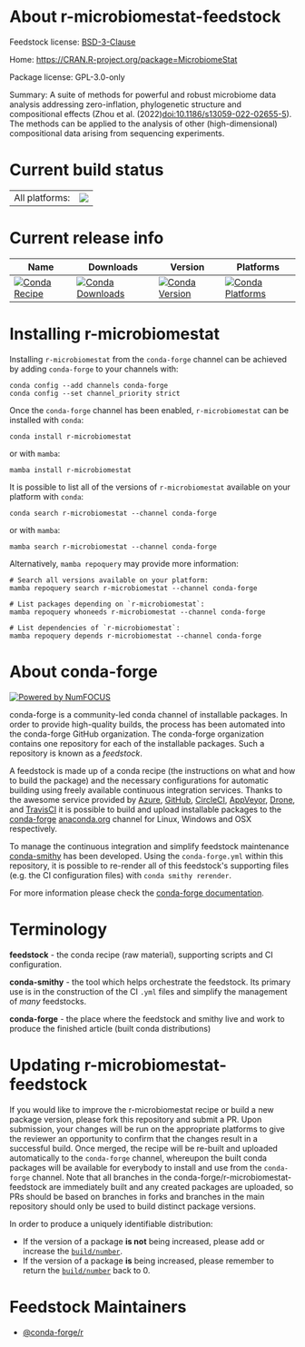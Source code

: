 About r-microbiomestat-feedstock
================================

Feedstock license: [BSD-3-Clause](https://github.com/conda-forge/r-microbiomestat-feedstock/blob/main/LICENSE.txt)

Home: https://CRAN.R-project.org/package=MicrobiomeStat

Package license: GPL-3.0-only

Summary: A suite of methods for powerful and robust microbiome data analysis addressing zero-inflation, phylogenetic structure and compositional effects (Zhou et al. (2022)<doi:10.1186/s13059-022-02655-5>).  The methods can be applied to the analysis of other (high-dimensional) compositional data arising from sequencing experiments.

Current build status
====================


<table><tr><td>All platforms:</td>
    <td>
      <a href="https://dev.azure.com/conda-forge/feedstock-builds/_build/latest?definitionId=23204&branchName=main">
        <img src="https://dev.azure.com/conda-forge/feedstock-builds/_apis/build/status/r-microbiomestat-feedstock?branchName=main">
      </a>
    </td>
  </tr>
</table>

Current release info
====================

| Name | Downloads | Version | Platforms |
| --- | --- | --- | --- |
| [![Conda Recipe](https://img.shields.io/badge/recipe-r--microbiomestat-green.svg)](https://anaconda.org/conda-forge/r-microbiomestat) | [![Conda Downloads](https://img.shields.io/conda/dn/conda-forge/r-microbiomestat.svg)](https://anaconda.org/conda-forge/r-microbiomestat) | [![Conda Version](https://img.shields.io/conda/vn/conda-forge/r-microbiomestat.svg)](https://anaconda.org/conda-forge/r-microbiomestat) | [![Conda Platforms](https://img.shields.io/conda/pn/conda-forge/r-microbiomestat.svg)](https://anaconda.org/conda-forge/r-microbiomestat) |

Installing r-microbiomestat
===========================

Installing `r-microbiomestat` from the `conda-forge` channel can be achieved by adding `conda-forge` to your channels with:

```
conda config --add channels conda-forge
conda config --set channel_priority strict
```

Once the `conda-forge` channel has been enabled, `r-microbiomestat` can be installed with `conda`:

```
conda install r-microbiomestat
```

or with `mamba`:

```
mamba install r-microbiomestat
```

It is possible to list all of the versions of `r-microbiomestat` available on your platform with `conda`:

```
conda search r-microbiomestat --channel conda-forge
```

or with `mamba`:

```
mamba search r-microbiomestat --channel conda-forge
```

Alternatively, `mamba repoquery` may provide more information:

```
# Search all versions available on your platform:
mamba repoquery search r-microbiomestat --channel conda-forge

# List packages depending on `r-microbiomestat`:
mamba repoquery whoneeds r-microbiomestat --channel conda-forge

# List dependencies of `r-microbiomestat`:
mamba repoquery depends r-microbiomestat --channel conda-forge
```


About conda-forge
=================

[![Powered by
NumFOCUS](https://img.shields.io/badge/powered%20by-NumFOCUS-orange.svg?style=flat&colorA=E1523D&colorB=007D8A)](https://numfocus.org)

conda-forge is a community-led conda channel of installable packages.
In order to provide high-quality builds, the process has been automated into the
conda-forge GitHub organization. The conda-forge organization contains one repository
for each of the installable packages. Such a repository is known as a *feedstock*.

A feedstock is made up of a conda recipe (the instructions on what and how to build
the package) and the necessary configurations for automatic building using freely
available continuous integration services. Thanks to the awesome service provided by
[Azure](https://azure.microsoft.com/en-us/services/devops/), [GitHub](https://github.com/),
[CircleCI](https://circleci.com/), [AppVeyor](https://www.appveyor.com/),
[Drone](https://cloud.drone.io/welcome), and [TravisCI](https://travis-ci.com/)
it is possible to build and upload installable packages to the
[conda-forge](https://anaconda.org/conda-forge) [anaconda.org](https://anaconda.org/)
channel for Linux, Windows and OSX respectively.

To manage the continuous integration and simplify feedstock maintenance
[conda-smithy](https://github.com/conda-forge/conda-smithy) has been developed.
Using the ``conda-forge.yml`` within this repository, it is possible to re-render all of
this feedstock's supporting files (e.g. the CI configuration files) with ``conda smithy rerender``.

For more information please check the [conda-forge documentation](https://conda-forge.org/docs/).

Terminology
===========

**feedstock** - the conda recipe (raw material), supporting scripts and CI configuration.

**conda-smithy** - the tool which helps orchestrate the feedstock.
                   Its primary use is in the construction of the CI ``.yml`` files
                   and simplify the management of *many* feedstocks.

**conda-forge** - the place where the feedstock and smithy live and work to
                  produce the finished article (built conda distributions)


Updating r-microbiomestat-feedstock
===================================

If you would like to improve the r-microbiomestat recipe or build a new
package version, please fork this repository and submit a PR. Upon submission,
your changes will be run on the appropriate platforms to give the reviewer an
opportunity to confirm that the changes result in a successful build. Once
merged, the recipe will be re-built and uploaded automatically to the
`conda-forge` channel, whereupon the built conda packages will be available for
everybody to install and use from the `conda-forge` channel.
Note that all branches in the conda-forge/r-microbiomestat-feedstock are
immediately built and any created packages are uploaded, so PRs should be based
on branches in forks and branches in the main repository should only be used to
build distinct package versions.

In order to produce a uniquely identifiable distribution:
 * If the version of a package **is not** being increased, please add or increase
   the [``build/number``](https://docs.conda.io/projects/conda-build/en/latest/resources/define-metadata.html#build-number-and-string).
 * If the version of a package **is** being increased, please remember to return
   the [``build/number``](https://docs.conda.io/projects/conda-build/en/latest/resources/define-metadata.html#build-number-and-string)
   back to 0.

Feedstock Maintainers
=====================

* [@conda-forge/r](https://github.com/orgs/conda-forge/teams/r/)

